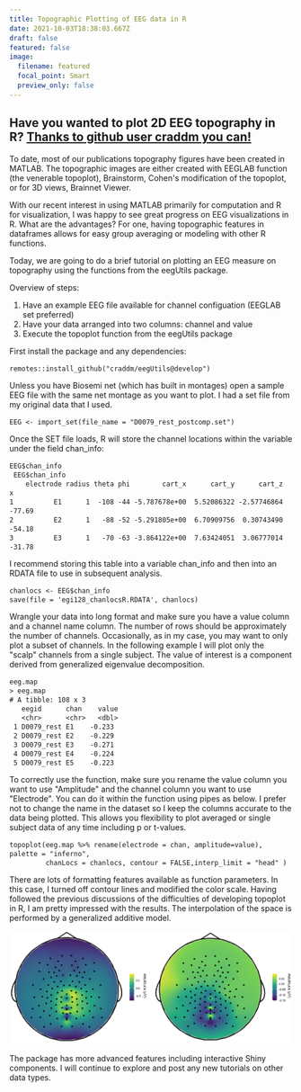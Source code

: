 ```yaml
---
title: Topographic Plotting of EEG data in R
date: 2021-10-03T18:38:03.667Z
draft: false
featured: false
image:
  filename: featured
  focal_point: Smart
  preview_only: false
---
```

## Have you wanted to plot 2D EEG topography in R? [Thanks to github user craddm you can!](https://github.com/craddm/eegUtils/)

To date, most of our publications topography figures have been created in MATLAB. The topographic images are either created with EEGLAB function (the venerable topoplot), Brainstorm, Cohen's modification of the topoplot, or for 3D views, Brainnet Viewer. 

With our recent interest in using MATLAB primarily for computation and R for visualization, I was happy to see great progress on EEG visualizations in R. What are the advantages? For one, having topographic features in dataframes allows for easy group averaging or modeling with other R functions. 

Today, we are going to do a brief tutorial on plotting an EEG measure on topography using the functions from the eegUtils package.

Overview of steps:

1. Have an example EEG file available for channel configuation (EEGLAB set preferred)
2. Have your data arranged into two columns: channel and value
3. Execute the topoplot function from the eegUtils package

First install the package and any dependencies:

```
remotes::install_github("craddm/eegUtils@develop")

```

Unless you have  Biosemi net (which has built in montages) open a sample EEG file with the same net montage as you want to plot. I had a set file from my original data that I used.

```
EEG <- import_set(file_name = "D0079_rest_postcomp.set")

```

Once the SET file loads, R will store the channel locations within the variable under the field chan_info:

```
EEG$chan_info
 EEG$chan_info
    electrode radius theta phi        cart_x      cart_y      cart_z       x
1          E1      1  -108 -44 -5.787678e+00  5.52086322 -2.57746864  -77.69
2          E2      1   -88 -52 -5.291805e+00  6.70909756  0.30743490  -54.18
3          E3      1   -70 -63 -3.864122e+00  7.63424051  3.06777014  -31.78
```

I recommend storing this table into a variable chan_info and then into an RDATA file to use in subsequent analysis.

```
chanlocs <- EEG$chan_info
save(file = 'egi128_chanlocsR.RDATA', chanlocs)
```

Wrangle your data into long format and make sure you have a value column and a channel name column. The number of rows should be approximately the number of channels. Occasionally, as in my case, you may want to only plot a subset of channels. In the following example I will plot only the "scalp" channels from a single subject. The value of interest is a component derived from generalized eigenvalue decomposition.

```
eeg.map
> eeg.map
# A tibble: 108 x 3
   eegid      chan    value
   <chr>      <chr>   <dbl>
 1 D0079_rest E1    -0.233 
 2 D0079_rest E2    -0.229 
 3 D0079_rest E3    -0.271 
 4 D0079_rest E4    -0.224 
 5 D0079_rest E5    -0.223
```

To correctly use the function, make sure you rename the value column you want to use "Amplitude" and the channel column you want to use "Electrode". You can do it within the function using pipes as below. I prefer not to change the name in the dataset so I keep the columns accurate to the data being plotted. This allows you flexibility to plot averaged or single subject data of any time including p or t-values. 

```
topoplot(eeg.map %>% rename(electrode = chan, amplitude=value), palette = "inferno", 
         chanLocs = chanlocs, contour = FALSE,interp_limit = "head" )

```

There are lots of formatting features available as function parameters. In this case, I turned off contour lines and modified the color scale. Having followed the previous discussions of the difficulties of developing topoplot  in R, I am pretty impressed with the results. The interpolation of the space is performed by a generalized additive model. 

![](snag_a387078.png)

The package has more advanced features including interactive Shiny components. I will continue to explore and post any new tutorials on other data types.